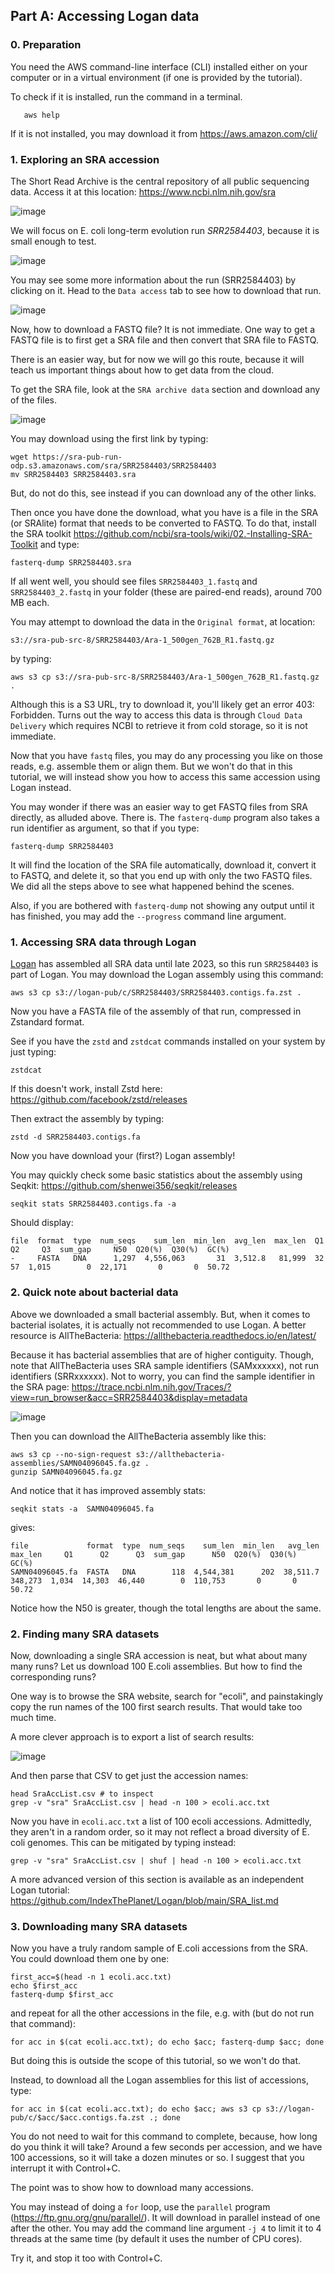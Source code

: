 ## Part A: Accessing Logan data

### 0. Preparation

You need the AWS command-line interface (CLI) installed either on your computer or in a virtual environment (if one is provided by the tutorial).

To check if it is installed, run the command in a terminal.

```
   aws help
```

If it is not installed, you may download it from https://aws.amazon.com/cli/

### 1. Exploring an SRA accession

The Short Read Archive is the central repository of all public sequencing data. Access it at this location: https://www.ncbi.nlm.nih.gov/sra

![image](https://github.com/user-attachments/assets/a0a73965-5764-4dff-acba-71645dde48fc)

We will focus on E. coli long-term evolution run *SRR2584403*, because it is small enough to test.

![image](https://github.com/user-attachments/assets/a4e931d7-35f5-420c-b2b4-1ef138ca9900)

You may see some more information about the run (SRR2584403) by clicking on it. Head to the `Data access` tab to see how to download that run.

![image](https://github.com/user-attachments/assets/d9e6c218-cb9b-4cf3-88e7-dc39a7f83cff)

Now, how to download a FASTQ file? It is not immediate. One way to get a FASTQ file is to first get a SRA file and then convert that SRA file to FASTQ.

There is an easier way, but for now we will go this route, because it will teach us important things about how to get data from the cloud.

To get the SRA file, look at the `SRA archive data` section and download any of the files.

![image](https://github.com/user-attachments/assets/0567c726-37f1-41bb-ade7-64c59df6eddc)

You may download using the first link by typing:

    wget https://sra-pub-run-odp.s3.amazonaws.com/sra/SRR2584403/SRR2584403
    mv SRR2584403 SRR2584403.sra

But, do not do this, see instead if you can download any of the other links.

Then once you have done the download, what you have is a file in the SRA (or SRAlite) format that needs to be converted to FASTQ. To do that, install the SRA toolkit https://github.com/ncbi/sra-tools/wiki/02.-Installing-SRA-Toolkit
and type:

    fasterq-dump SRR2584403.sra

If all went well, you should see files `SRR2584403_1.fastq` and `SRR2584403_2.fastq` in your folder (these are paired-end reads), around 700 MB each.

You may attempt to download the data in the `Original format`, at location:

    s3://sra-pub-src-8/SRR2584403/Ara-1_500gen_762B_R1.fastq.gz

by typing:

    aws s3 cp s3://sra-pub-src-8/SRR2584403/Ara-1_500gen_762B_R1.fastq.gz .

Although this is a S3 URL, try to download it, you'll likely get an error 403: Forbidden. Turns out the way to access this data is through `Cloud Data Delivery` which requires NCBI to retrieve it from cold storage, so it is not immediate.

Now that you have `fastq` files, you may do any processing you like on those reads, e.g. assemble them or align them. But we won't do that in this tutorial, we will instead show you how to access
this same accession using Logan instead.

You may wonder if there was an easier way to get FASTQ files from SRA directly, as alluded above. There is. The `fasterq-dump` program also takes a run identifier as argument, so that if you type:

    fasterq-dump SRR2584403

It will find the location of the SRA file automatically, download it, convert it to FASTQ, and delete it, so that you end up with only the two FASTQ files. We did all the steps above to see what happened behind the scenes.

Also, if you are bothered with `fasterq-dump` not showing any output until it has finished, you may add the `--progress` command line argument.


### 1. Accessing SRA data through Logan

[Logan](https://github.com/IndexThePlanet/Logan/) has assembled all SRA data until late 2023, so this run `SRR2584403` is part of Logan. You may download the Logan assembly using this command:

    aws s3 cp s3://logan-pub/c/SRR2584403/SRR2584403.contigs.fa.zst .

Now you have a FASTA file of the assembly of that run, compressed in Zstandard format.

See if you have the `zstd` and `zstdcat` commands installed on your system by just typing:

    zstdcat

If this doesn't work, install Zstd here: https://github.com/facebook/zstd/releases

Then extract the assembly by typing:

    zstd -d SRR2584403.contigs.fa

Now you have download your (first?) Logan assembly!

You may quickly check some basic statistics about the assembly using Seqkit: https://github.com/shenwei356/seqkit/releases

    seqkit stats SRR2584403.contigs.fa -a

Should display:

    file  format  type  num_seqs    sum_len  min_len  avg_len  max_len  Q1  Q2     Q3  sum_gap     N50  Q20(%)  Q30(%)  GC(%)
    -     FASTA   DNA      1,297  4,556,063       31  3,512.8   81,999  32  57  1,015        0  22,171       0       0  50.72


### 2. Quick note about bacterial data

Above we downloaded a small bacterial assembly. But, when it comes to bacterial isolates, it is actually not recommended to use Logan. A better resource is AllTheBacteria: https://allthebacteria.readthedocs.io/en/latest/

Because it has bacterial assemblies that are of higher contiguity. Though, note that AllTheBacteria uses SRA sample identifiers (SAMxxxxxx), not run identifiers (SRRxxxxxx). Not to worry, you can find the sample identifier in the SRA page: https://trace.ncbi.nlm.nih.gov/Traces/?view=run_browser&acc=SRR2584403&display=metadata

![image](https://github.com/user-attachments/assets/8fbecc76-2b98-4e63-8cb1-68524cf9edbb)

Then you can download the AllTheBacteria assembly like this:

    aws s3 cp --no-sign-request s3://allthebacteria-assemblies/SAMN04096045.fa.gz .
    gunzip SAMN04096045.fa.gz

And notice that it has improved assembly stats:

    seqkit stats -a  SAMN04096045.fa

gives:

    file             format  type  num_seqs    sum_len  min_len   avg_len  max_len     Q1      Q2      Q3  sum_gap      N50  Q20(%)  Q30(%)  GC(%)
    SAMN04096045.fa  FASTA   DNA        118  4,544,381      202  38,511.7  348,273  1,034  14,303  46,440        0  110,753       0       0  50.72


Notice how the N50 is greater, though the total lengths are about the same.

### 2. Finding many SRA datasets

Now, downloading a single SRA accession is neat, but what about many many runs? Let us download 100 E.coli assemblies. But how to find the corresponding runs?

One way is to browse the SRA website, search for "ecoli", and painstakingly copy the run names of the 100 first search results. That would take too much time.

A more clever approach is to export a list of search results:

![image](https://github.com/user-attachments/assets/b62787f6-1818-4a7b-b751-fca523b70181)

And then parse that CSV to get just the accession names:

    head SraAccList.csv # to inspect
    grep -v "sra" SraAccList.csv | head -n 100 > ecoli.acc.txt

Now you have in `ecoli.acc.txt` a list of 100 ecoli accessions. Admittedly, they aren't in a random order, so it may not reflect a broad diversity of E. coli genomes.
This can be mitigated by typing instead:

    grep -v "sra" SraAccList.csv | shuf | head -n 100 > ecoli.acc.txt

A more advanced version of this section is available as an independent Logan tutorial: https://github.com/IndexThePlanet/Logan/blob/main/SRA_list.md

### 3. Downloading many SRA datasets

Now you have a truly random sample of E.coli accessions from the SRA. You could download them one by one:

    first_acc=$(head -n 1 ecoli.acc.txt)
    echo $first_acc
    fasterq-dump $first_acc

and repeat for all the other accessions in the file, e.g. with (but do not run that command):

    for acc in $(cat ecoli.acc.txt); do echo $acc; fasterq-dump $acc; done

But doing this is outside the scope of this tutorial, so we won't do that. 

Instead, to download all the Logan assemblies for this list of accessions, type:

    for acc in $(cat ecoli.acc.txt); do echo $acc; aws s3 cp s3://logan-pub/c/$acc/$acc.contigs.fa.zst .; done

You do not need to wait for this command to complete, because, how long do you think it will take? Around a few seconds per accession, and we have 100 accessions, so it will take a dozen minutes or so. I suggest that you interrupt it with Control+C. 

The point was to show how to download many accessions. 

You may instead of doing a `for` loop, use the `parallel` program (https://ftp.gnu.org/gnu/parallel/). It will download in parallel instead of one after the other. You may add the command line argument `-j 4` to limit it to 4 threads at the same time (by default it uses the number of CPU cores).

Try it, and stop it too with Control+C.
